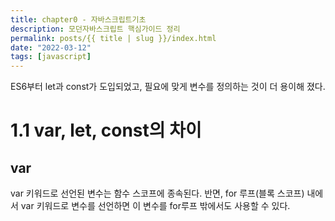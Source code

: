 ```yaml
---
title: chapter0 - 자바스크립트기초
description: 모던자바스크립트 핵심가이드 정리
permalink: posts/{{ title | slug }}/index.html
date: "2022-03-12"
tags: [javascript]
---
```


ES6부터 let과 const가 도입되었고, 필요에 맞게 변수를 정의하는 것이 더 용이해 졌다.

# 1.1 var, let, const의 차이

## var

var 키워드로 선언된 변수는 함수 스코프에 종속된다.
반면, for 루프(블록 스코프) 내에서 var 키워드로 변수를 선언하면 이 변수를 for루프 밖에서도 사용할 수 있다.
